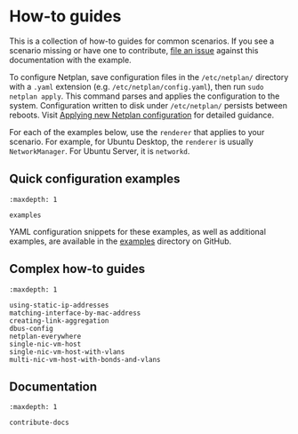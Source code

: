 # How-to guides

This is a collection of how-to guides for common scenarios. If you see a scenario missing or have one to contribute, [file an issue](https://bugs.launchpad.net/netplan/+filebug) against this documentation with the example.

To configure Netplan, save configuration files in the `/etc/netplan/` directory with a `.yaml` extension (e.g. `/etc/netplan/config.yaml`), then run `sudo netplan apply`. This command parses and applies the configuration to the system. Configuration written to disk under `/etc/netplan/` persists between reboots. Visit [Applying new Netplan configuration](/netplan-tutorial.md#applying-new-netplan-configuration) for detailed guidance.

For each of the examples below, use the `renderer` that applies to your scenario. For example, for Ubuntu Desktop, the `renderer` is usually `NetworkManager`. For Ubuntu Server, it is `networkd`.


## Quick configuration examples

```{toctree}
:maxdepth: 1

examples
```

YAML configuration snippets for these examples, as well as additional examples, are available in the [examples](https://github.com/canonical/netplan/tree/main/examples) directory on GitHub.


## Complex how-to guides

```{toctree}
:maxdepth: 1

using-static-ip-addresses
matching-interface-by-mac-address
creating-link-aggregation
dbus-config
netplan-everywhere
single-nic-vm-host
single-nic-vm-host-with-vlans
multi-nic-vm-host-with-bonds-and-vlans
```


## Documentation

```{toctree}
:maxdepth: 1

contribute-docs
```
